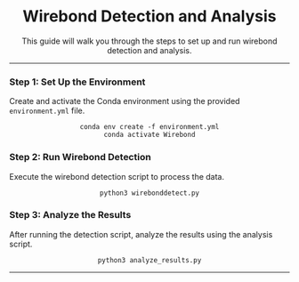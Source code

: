 <div align="center">
  <h1>Wirebond Detection and Analysis</h1>
  <p>This guide will walk you through the steps to set up and run wirebond detection and analysis.</p>
</div>

---

### Step 1: Set Up the Environment
Create and activate the Conda environment using the provided `environment.yml` file.

<div align="center">
  <pre><code>conda env create -f environment.yml
conda activate Wirebond
</code></pre>
</div>

### Step 2: Run Wirebond Detection
Execute the wirebond detection script to process the data.

<div align="center">
  <pre><code>python3 wirebonddetect.py
</code></pre>
</div>

### Step 3: Analyze the Results
After running the detection script, analyze the results using the analysis script.

<div align="center">
  <pre><code>python3 analyze_results.py
</code></pre>
</div>

---
